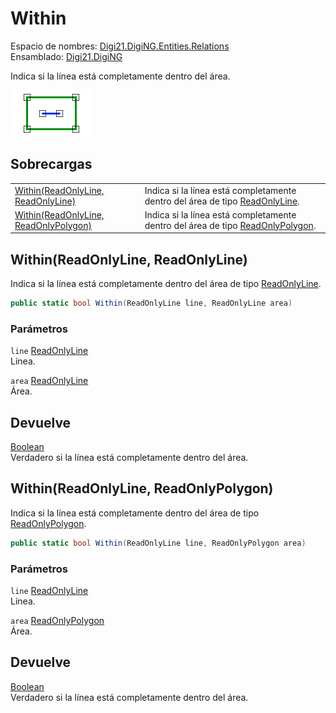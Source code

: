 # Within

Espacio de nombres: [Digi21.DigiNG.Entities.Relations](../../)  
Ensamblado: [Digi21.DigiNG](../../../)

Indica si la línea está completamente dentro del área.

![L&#xED;nea dentro del &#xE1;rea](../../../../../../../../.gitbook/assets/lineadentroarea.png)

## Sobrecargas

|  |  |
| :--- | :--- |
| [Within\(ReadOnlyLine, ReadOnlyLine\)](within.md#within-readonlyline-readonlyline) | Indica si la línea está completamente dentro del área de tipo [ReadOnlyLine](../../../digi21.diging.entities/readonlyline/). |
| [Within\(ReadOnlyLine, ReadOnlyPolygon\)](within.md#within-readonlyline-readonlypolygon) | Indica si la línea está completamente dentro del área de tipo [ReadOnlyPolygon](../../../digi21.diging.entities/readonlypolygon/). |

## Within\(ReadOnlyLine, ReadOnlyLine\)

Indica si la línea está completamente dentro del área de tipo [ReadOnlyLine](../../../digi21.diging.entities/readonlyline/).

```csharp
public static bool Within(ReadOnlyLine line, ReadOnlyLine area)
```

### Parámetros

`line` [ReadOnlyLine](../../../digi21.diging.entities/readonlyline/)  
Línea.

`area` [ReadOnlyLine](../../../digi21.diging.entities/readonlyline/)  
Área.

## Devuelve

[Boolean](https://docs.microsoft.com/en-us/dotnet/api/system.boolean?view=net-5.0)  
Verdadero si la línea está completamente dentro del área.

## Within\(ReadOnlyLine, ReadOnlyPolygon\)

Indica si la línea está completamente dentro del área de tipo [ReadOnlyPolygon](../../../digi21.diging.entities/readonlypolygon/).

```csharp
public static bool Within(ReadOnlyLine line, ReadOnlyPolygon area)
```

### Parámetros

`line` [ReadOnlyLine](../../../digi21.diging.entities/readonlyline/)  
Línea.

`area` [ReadOnlyPolygon](../../../digi21.diging.entities/readonlypolygon/)  
Área.

## Devuelve

[Boolean](https://docs.microsoft.com/en-us/dotnet/api/system.boolean?view=net-5.0)  
Verdadero si la línea está completamente dentro del área.

